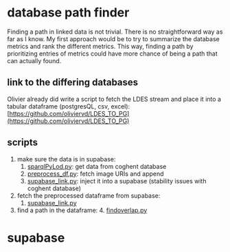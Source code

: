 # database path finder

Finding a path in linked data is not trivial. There is no straightforward way as far as I know.
My first approach would be to try to summarize the database metrics and rank the different metrics.
This way, finding a path by prioritizing entries of metrics could have more chance of being a path that can actually found.


## link to the differing databases

Olivier already did write a script to fetch the LDES stream and place it into a tabular dataframe (postgresQL, csv, excel):
[https://github.com/oliviervd/LDES_TO_PG](https://github.com/oliviervd/LDES_TO_PG)

## scripts

1. make sure the data is in supabase:
   1. [sparqlPyLod.py](./scripts/sparqlPyLod.py): get data from coghent database
   2. [preprocess_df.py](./scripts/preprocess_df.py): fetch image URIs and append 
   3. [supabase_link.py](./scripts/supabase_link.py): inject it into a supabase (stability issues with coghent database)
2. fetch the preprocessed dataframe from supabase:
   1. [supabase_link.py](./scripts/supabase_link.py)
3. find a path in the dataframe:
   4. [findoverlap.py](findOverlap.py)

# supabase


